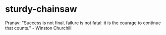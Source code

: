 # sturdy-chainsaw
Pranav: "Success is not final, failure is not fatal: it is the courage to continue that counts." - Winston Churchill
